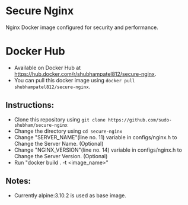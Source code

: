 # Secure Nginx
Nginx Docker image configured for security and performance.

# Docker Hub
- Available on Docker Hub at https://hub.docker.com/r/shubhampatel812/secure-nginx.
- You can pull this docker image using `docker pull shubhampatel812/secure-nginx`.

## Instructions:
- Clone this repository using `git clone https://github.com/sudo-shubham/secure-nginx`
- Change the directory using `cd secure-nginx`
- Change "SERVER_NAME"(line no. 11) variable in configs/nginx.h to Change the Server Name. (Optional)
- Change "NGINX_VERSION"(line no. 14) variable in configs/nginx.h to Change the Server Version. (Optional)
- Run "docker build . -t <image_name>"

## Notes:
- Currently alpine:3.10.2 is used as base image.
